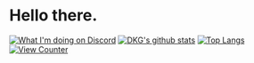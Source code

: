 # Hello there.
[![What I'm doing on Discord](https://gt.bigdumb.gq/api/badge/348918040248713217?color1=000000&textcolor=ffffff&font=Arial&gradient=false&borderradius=15&bordercolor=ffffff&borderwidth=3)](#)
[![DKG's github stats](https://github-readme-stats-umber.vercel.app/api?username=dankgoogly&show_icons=true&theme=dark)](#)
[![Top Langs](https://github-readme-stats.vercel.app/api/top-langs/?username=anuraghazra&layout=compact&theme=dark)](https://github.com/anuraghazra/github-readme-stats)
[![View Counter](https://komarev.com/ghpvc/?username=DanKGooGLy)](#)
